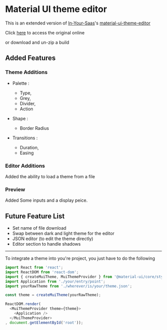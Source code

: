 # Material UI theme editor


This is an extended version of [In-Your-Saas](https://github.com/in-your-saas)'s [material-ui-theme-editor](https://github.com/in-your-saas/material-ui-theme-editor)


Click [here](https://in-your-saas.github.io/material-ui-theme-editor/) to access the original online

or download and un-zip a build

## Added Features

### Theme Additions
* Palette :
  * Type,
  * Grey,
  * Divider,
  * Action
  
* Shape :
  * Border Radius
  
* Transitions :
  * Duration,
  * Easing
  
### Editor Additions
Added the ability to load a theme from a file

### Preview
Added Some inputs and a display peice.


## Future Feature List
 * Set name of file download
 * Swap between dark and light theme for the editor
 * JSON editor (to edit the theme directly)
 * Editor section to handle shadows

---

To integrate a theme into you're project, you just have to do the following

```javascript
import React from 'react';
import ReactDOM from 'react-dom';
import { createMuiTheme, MuiThemeProvider } from '@material-ui/core/styles';
import Application from './your/entry/point';
import yourRawTheme from './wherever/is/your/theme.json';

const theme = createMuiTheme(yourRawTheme);

ReactDOM.render(
  <MuiThemeProvider theme={theme}>
    <Application />
  </MuiThemeProvider>
, document.getElementById('root'));
```
